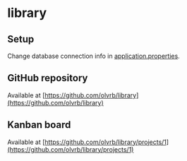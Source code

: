# library

## Setup
Change database connection info in [application.properties](src/main/resources/application.properties).

## GitHub repository
Available at [https://github.com/olvrb/library](https://github.com/olvrb/library)

## Kanban board
Available at [https://github.com/olvrb/library/projects/1](https://github.com/olvrb/library/projects/1)